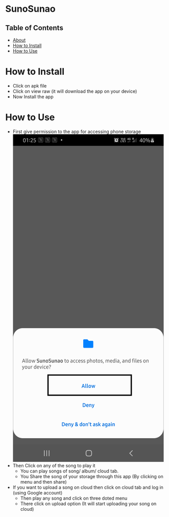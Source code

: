 # SunoSunao
## Table of Contents

- [About](#about)
- [How to Install ](#how-to-install)
- [How to Use](#how-to-use)

# How to Install
- Click on apk file
- Click on view raw (it will download the app on your device)
- Now Install the app

# How to Use
- First give permission to the app for accessing phone storage
  <img src="Screenshots/permission1.png" alr="gas">
- Then Click on any of the song to play it
  - You can play songs of song/ album/ cloud tab.
  - You Share the song of your storage through this app (By clicking on menu and then share)
- If you want to upload a song on cloud then click on cloud tab and log in (using Google account)
  - Then play any song and click on three doted menu
  - There click on upload option (It will start uploading your song on cloud)
  

